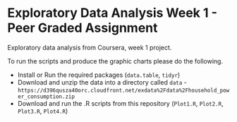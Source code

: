 # Exploratory Data Analysis Week 1 - Peer Graded Assignment
Exploratory data analysis from Coursera, week 1 project. 

To run the scripts and produce the graphic charts  please do the following.

* Install or Run the required packages (`data.table`, `tidyr`)
* Download and unzip the data into a directory called `data` - `https://d396qusza40orc.cloudfront.net/exdata%2Fdata%2Fhousehold_power_consumption.zip`
* Download and run the .R scripts from this repository (`Plot1.R`, `Plot2.R`, `Plot3.R`, `Plot4.R`)
